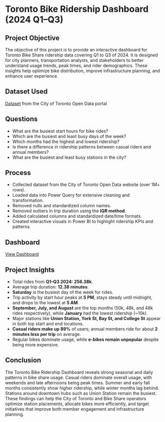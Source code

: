 # Toronto Bike Ridership Dashboard (2024 Q1–Q3)

## Project Objective  
The objective of this project is to provide an interactive dashboard for Toronto Bike Share ridership data covering Q1 to Q3 of 2024. It is designed for city planners, transportation analysts, and stakeholders to better understand usage trends, peak times, and rider demographics. These insights help optimize bike distribution, improve infrastructure planning, and enhance user experience.  

## Dataset Used  
[Dataset](https://open.toronto.ca/dataset/bike-share-toronto-ridership-data/2024/) from the City of Toronto Open Data portal  

## Questions  
- What are the busiest start hours for bike rides?  
- Which are the busiest and least busy days of the week?  
- Which months had the highest and lowest ridership?  
- Is there a difference in ridership patterns between casual riders and annual members?  
- What are the busiest and least busy stations in the city?  

## Process  
- Collected dataset from the City of Toronto Open Data website (over 1M+ rows).  
- Loaded data into Power Query for extensive cleaning and transformation.  
- Removed nulls and standardized column names.  
- Removed outliers in trip duration using the **IQR method**.  
- Added calculated columns and standardized date/time formats.  
- Created interactive visuals in Power BI to highlight ridership KPIs and patterns.  

## Dashboard  
[View Dashboard](https://github.com/youneselkaisi/Toronto-Bike-Ridership-Dashboard/blob/main/Bike%20Share%20Dashboard%20screenshot.png)  

## Project Insights  
- Total rides from **Q1–Q3 2024: 256.38k**.  
- Average trip duration: **12.38 minutes**.  
- **Saturday** is the busiest day of the week for rides.  
- Trip activity by start hour peaks at **5 PM**, stays steady until midnight, and drops to the lowest at **5 AM**.  
- **September, July, and August** are the top months (50k, 48k, and 48k rides respectively), while **January** had the lowest ridership (~10k).  
- Major stations like **Union Station, York St, Bay St, and College St** appear in both top start and end locations.  
- **Casual riders make up 89%** of users; annual members ride for about **2 minutes less per trip** on average.  
- Regular bikes dominate usage, while **e-bikes remain unpopular** despite being more expensive.  

## Conclusion  
The Toronto Bike Ridership Dashboard reveals strong seasonal and daily patterns in bike share usage. Casual riders dominate overall usage, with weekends and late afternoons being peak times. Summer and early fall months consistently show higher ridership, while winter months lag behind. Stations around downtown hubs such as Union Station remain the busiest. These findings can help the City of Toronto and Bike Share operators optimize station placements, allocate bikes more efficiently, and target initiatives that improve both member engagement and infrastructure planning.  
